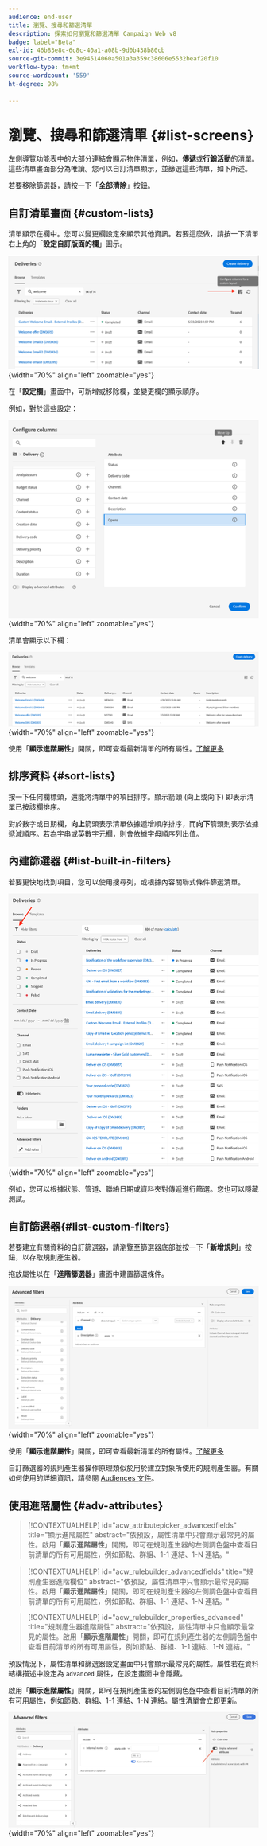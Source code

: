 ```yaml
---
audience: end-user
title: 瀏覽、搜尋和篩選清單
description: 探索如何瀏覽和篩選清單 Campaign Web v8
badge: label="Beta"
exl-id: 46b83e8c-6c8c-40a1-a08b-9d0b438b80cb
source-git-commit: 3e94514060a501a3a359c38606e5532beaf20f10
workflow-type: tm+mt
source-wordcount: '559'
ht-degree: 98%

---
```


# 瀏覽、搜尋和篩選清單 {#list-screens}

左側導覽功能表中的大部分連結會顯示物件清單，例如，**傳遞**&#x200B;或&#x200B;**行銷活動**&#x200B;的清單。這些清單畫面部分為唯讀。您可以自訂清單顯示，並篩選這些清單，如下所述。

若要移除篩選器，請按一下「**全部清除**」按鈕。

## 自訂清單畫面 {#custom-lists}

清單顯示在欄中。您可以變更欄設定來顯示其他資訊。若要這麼做，請按一下清單右上角的「**設定自訂版面的欄**」圖示。

![](assets/config-columns.png){width="70%" align="left" zoomable="yes"}

在「**設定欄**」畫面中，可新增或移除欄，並變更欄的顯示順序。

例如，對於這些設定：

![](assets/columns.png){width="70%" align="left" zoomable="yes"}

清單會顯示以下欄：

![](assets/column-sample.png){width="70%" align="left" zoomable="yes"}

使用「**顯示進階屬性**」開關，即可查看最新清單的所有屬性。[了解更多](#adv-attributes)

## 排序資料 {#sort-lists}

按一下任何欄標頭，還能將清單中的項目排序。顯示箭頭 (向上或向下) 即表示清單已按該欄排序。

對於數字或日期欄，**向上**&#x200B;箭頭表示清單依據遞增順序排序，而&#x200B;**向下**&#x200B;箭頭則表示依據遞減順序。若為字串或英數字元欄，則會依據字母順序列出值。

## 內建篩選器 {#list-built-in-filters}

若要更快地找到項目，您可以使用搜尋列，或根據內容關聯式條件篩選清單。

![](assets/filter.png){width="70%" align="left" zoomable="yes"}

例如，您可以根據狀態、管道、聯絡日期或資料夾對傳遞進行篩選。您也可以隱藏測試。

## 自訂篩選器{#list-custom-filters}

若要建立有關資料的自訂篩選器，請瀏覽至篩選器底部並按一下「**新增規則**」按鈕，以存取規則產生器。

拖放屬性以在「**進階篩選器**」畫面中建置篩選條件。

![](assets/custom-filter.png){width="70%" align="left" zoomable="yes"}

使用「**顯示進階屬性**」開關，即可查看最新清單的所有屬性。[了解更多](#adv-attributes)

自訂篩選器的規則產生器操作原理類似於用於建立對象所使用的規則產生器。有關如何使用的詳細資訊，請參閱 [Audiences 文件](../audience/segment-builder.md)。

## 使用進階屬性 {#adv-attributes}

>[!CONTEXTUALHELP]
>id="acw_attributepicker_advancedfields"
>title="顯示進階屬性"
>abstract="依預設，屬性清單中只會顯示最常見的屬性。啟用「**顯示進階屬性**」開關，即可在規則產生器的左側調色盤中查看目前清單的所有可用屬性，例如節點、群組、1-1 連結、1-N 連結。"

>[!CONTEXTUALHELP]
>id="acw_rulebuilder_advancedfields"
>title="規則產生器進階欄位"
>abstract="依預設，屬性清單中只會顯示最常見的屬性。啟用「**顯示進階屬性**」開關，即可在規則產生器的左側調色盤中查看目前清單的所有可用屬性，例如節點、群組、1-1 連結、1-N 連結。"

>[!CONTEXTUALHELP]
>id="acw_rulebuilder_properties_advanced"
>title="規則產生器進階屬性"
>abstract="依預設，屬性清單中只會顯示最常見的屬性。啟用「**顯示進階屬性**」開關，即可在規則產生器的左側調色盤中查看目前清單的所有可用屬性，例如節點、群組、1-1 連結、1-N 連結。"


預設情況下，屬性清單和篩選器設定畫面中只會顯示最常見的屬性。屬性若在資料結構描述中設定為 `advanced` 屬性，在設定畫面中會隱藏。

啟用「**顯示進階屬性**」開關，即可在規則產生器的左側調色盤中查看目前清單的所有可用屬性，例如節點、群組、1-1 連結、1-N 連結。屬性清單會立即更新。


![](assets/adv-toggle.png){width="70%" align="left" zoomable="yes"}
